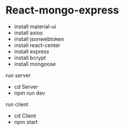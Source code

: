 # React-mongo-express

- install material-ui
- install axios
- install jsonwebtoken
- install react-center
- install express
- install bcrypt
- install mongoose

run server
- cd Server
- npm run dev

run client
- cd Client
- npm start
